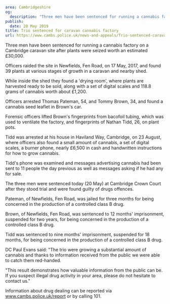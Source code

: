 ```yaml
area: Cambridgeshire
og:
  description: "Three men have been sentenced for running a cannabis factory on a Cambridge caravan site after plants were seized worth an estimated \xA330,000."
publish:
  date: 20 May 2019
title: Trio sentenced for caravan cannabis factory
url: https://www.cambs.police.uk/news-and-appeals/Trio-sentenced-caravan-cannabis-factory
```

Three men have been sentenced for running a cannabis factory on a Cambridge caravan site after plants were seized worth an estimated £30,000.

Officers raided the site in Newfields, Fen Road, on 17 May, 2017, and found 39 plants at various stages of growth in a caravan and nearby shed.

While inside the shed they found a 'drying room', where plants are harvested ready to be sold, along with a set of digital scales and 118.8 grams of cannabis worth about £1,200.

Officers arrested Thomas Pateman, 54, and Tommy Brown, 34, and found a cannabis seed leaflet in Brown's car.

Forensic officers lifted Brown's fingerprints from bacofoil tubing, which was used to ventilate the factory, and fingerprints of Nathan Tidd, 26, on plant pots.

Tidd was arrested at his house in Haviland Way, Cambridge, on 23 August, where officers also found a small amount of cannabis, a set of digital scales, a burner phone, nearly £6,500 in cash and handwritten instructions for how to grow cannabis.

Tidd's phone was examined and messages advertising cannabis had been sent to 11 people the day previous as well as messages asking if he had any for sale.

The three men were sentenced today (20 May) at Cambridge Crown Court after they stood trial and were found guilty of drugs offences.

Pateman, of Newfields, Fen Road, was jailed for three months for being concerned in the production of a controlled class B drug.

Brown, of Newfields, Fen Road, was sentenced to 12 months' imprisonment, suspended for two years, for being concerned in the production of a controlled class B drug.

Tidd was sentenced to nine months' imprisonment, suspended for 18 months, for being concerned in the production of a controlled class B drug.

DC Paul Evans said: "The trio were growing a substantial amount of cannabis and thanks to information received from the public we were able to catch them red-handed.

"This result demonstrates how valuable information from the public can be. If you suspect illegal drug activity in your area, please do not hesitate to contact us."

Information about drug dealing can be reported via www.cambs.police.uk/report or by calling 101.
